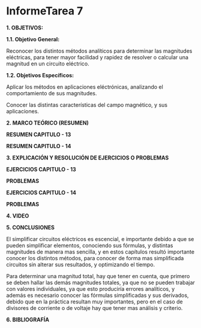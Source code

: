 # **InformeTarea 7**

**1. OBJETIVOS:**

**1.1. Objetivo General:**

Reconocer los distintos métodos analíticos para determinar las magnitudes eléctricas, para tener mayor facilidad y rapidez de resolver o calcular una magnitud en un circuito eléctrico.

**1.2. Objetivos Específicos:**

Aplicar los métodos en aplicaciones eléctrónicas, analizando el comportamiento de sus magnitudes.

Conocer las distintas características del campo magnético, y sus aplicaciones.

**2. MARCO TEÓRICO (RESUMEN)**
 


**RESUMEN CAPITULO - 13**



**RESUMEN CAPITULO - 14**


**3. EXPLICACIÓN Y RESOLUCIÓN DE EJERCICIOS O PROBLEMAS**

**EJERCICIOS CAPITULO - 13**

**PROBLEMAS**




**EJERCICIOS CAPITULO - 14**

**PROBLEMAS**




**4. VIDEO**



**5. CONCLUSIONES**

El simplificar circuitos eléctricos es escencial, e importante debido a que se pueden simplificar elementos, conociendo sus fórmulas, y distintas magnitudes de manera mas sencilla, y en estos capítulos resultó importante conocer los distintos métodos, para conocer de forma mas simplificada circuitos sin alterar sus resultados, y optimizando el tiempo.

Para determinar una magnitud total, hay que tener en cuenta, que primero se deben hallar las demás magnitudes totales, ya que no se pueden trabajar con valores individuales, ya que esto produciría errores analíticos, y además es necesario conocer las fórmulas simplificadas y sus derivados, debido que en la práctica resultan muy importantes, pero en el caso de divisores de corriente o de voltaje hay que tener mas análisis y criterio.


**6. BIBLIOGRAFÍA**
